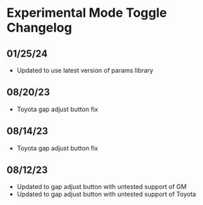 # Experimental Mode Toggle Changelog

## 01/25/24
* Updated to use latest version of params library

## 08/20/23
* Toyota gap adjust button fix

## 08/14/23
* Toyota gap adjust button fix

## 08/12/23
* Updated to gap adjust button with untested support of GM
* Updated to gap adjust button with untested support of Toyota
